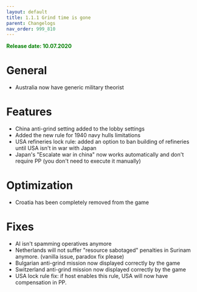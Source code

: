 ```yaml
---
layout: default
title: 1.1.1 Grind time is gone
parent: Changelogs
nav_order: 999_810
---
```


<p style="color: green; font-weight: bold">Release date: 10.07.2020</p>

# General
* Australia now have generic military theorist 

# Features
* China anti-grind setting added to the lobby settings
* Added the new rule for 1940 navy hulls limitations 
* USA refineries lock rule: added an option to ban building of refineries until USA isn't in war with Japan
* Japan's "Escalate war in china" now works automatically and don't require PP (you don't need to execute it manually)

# Optimization
* Croatia has been completely removed from the game

# Fixes
* AI isn't spamming operatives anymore
* Netherlands will not suffer "resource sabotaged" penalties in Surinam anymore. (vanilla issue, paradox fix please)
* Bulgarian anti-grind mission now displayed correctly by the game
* Switzerland anti-grind mission now displayed correctly by the game
* USA lock rule fix: if host enables this rule, USA will now have compensation in PP.
